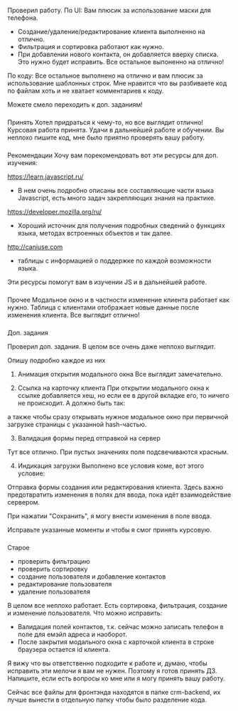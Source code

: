 Проверил работу.
По UI:
Вам плюсик за использование маски для телефона.
- Создание/удаление/редактирование клиента выполненно на отлично.
- Фильтрация и сортировка работают как нужно.
- При добавлении нового контакта, он добавляется вверху списка. Это нужно будет исправить. Все остальное выпоненно на отлично!

По коду:
Все остальное выполнено на отлично и вам плюсик за использование шаблонных строк. Мне нравится что вы разбиваете код по файлам хоть и не хватает комментариев к коду.

Можете смело переходить к доп. заданиям!


###
Принять
Хотел придраться к чему-то, но все выглядит отлично! Курсовая работа принята.
Удачи в дальнейшей работе и обучении. Вы неплохо пишите код, мне было приятно проверять вашу работу.



###
Рекомендации
Хочу вам порекомендовать вот эти ресурсы для доп. изучения:

https://learn.javascript.ru/
 - В нем очень подробно описаны все составляющие части языка Javascript, есть много задач закрепляющих знания на практике.

https://developer.mozilla.org/ru/
 - Хороший источник для получения подробных сведений о функциях языка, методах встроенных объектов и так далее.

http://caniuse.com
- таблицы с информацией о поддержке по каждой возможности языка.

Эти ресурсы помогут вам в изучении JS и в дальнейшей работе.


###
Прочее
Модальное окно и в частности изменение клиента работает как нужно. Таблица с клиентами отображает новые данные после изменения клиента. Все выглядит отлично!

###
Доп. задания

Проверил доп. задания. В целом все очень даже неплохо выглядит.

Опишу подробно каждое из них
1. Анимация открытия модального окна
Все выглядит замечательно.

2. Ссылка на карточку клиента
При открытии модального окна к сcылке добавляется хеш, но если ее в другой вкладке его, то ничего не происходит. А должно  быть так:

а также чтобы сразу открывать нужное модальное окно при первичной загрузке страницы с указанной hash-частью.

3. Валидация формы перед отправкой на сервер

Тут все отлично. При пустых значениях поля подсвечиваются красным.

4. Индикация загрузки
Выполнено все условия коме, вот этого условие:

Отправка формы создания или редактирования клиента. Здесь важно предотвратить изменения в полях для ввода, пока идёт взаимодействие сервером.

При нажатии "Сохранить", я могу внести изменения в поле ввода.

Исправьте указанные моменты и чтобы я смог принять курсовую.





###
Старое

- проверить фильтрацию
- проверить сортировку
- создание пользователя и добавление контактов
- редактирование пользователя
- удаление пользователя

В целом все неплохо работает. Есть сортировка, фильтрация, создание и изменение пользователя. Что можно исправить:

- Валидация полей контактов, т.к. сейчас можно записать телефон в поле для емэйл адреса и наоборот.
- После закрытия модального окна с карточкой клиента в строке браузера остается id клиента.

Я вижу что вы ответственно подходите к работе и, думаю, чтобы исправить эти мелочи я вам не нужен. Поэтому я готов принять ДЗ. Напишите, если есть вопросы ко мне или я могу принять вашу работу.

Сейчас все файлы для фронтэнда находятся в папке crm-backend, их лучше вынести в отдельную папку чтобы было разделение кода.
